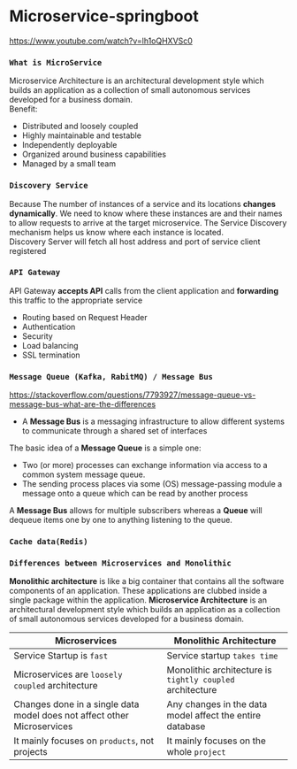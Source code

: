 # Microservice-springboot
https://www.youtube.com/watch?v=lh1oQHXVSc0

### `What is MicroService`
Microservice Architecture is an architectural development style which builds an application as a collection of small autonomous services developed for a business domain. \
Benefit: 
  - Distributed and loosely coupled
  - Highly maintainable and testable
  - Independently deployable
  - Organized around business capabilities
  - Managed by a small team

### `Discovery Service`
Because The number of instances of a service and its locations **changes dynamically**. We need to know where these instances are and their names to allow requests to arrive at the target microservice. The Service Discovery mechanism helps us know where each instance is located. \
Discovery Server will fetch all host address and port of service client registered

### `API Gateway`
API Gateway **accepts API** calls from the client application and **forwarding** this traffic to the appropriate service
  - Routing based on Request Header
  - Authentication 
  - Security
  - Load balancing 
  - SSL termination

### `Message Queue (Kafka, RabitMQ) / Message Bus`
https://stackoverflow.com/questions/7793927/message-queue-vs-message-bus-what-are-the-differences
 - A **Message Bus** is a messaging infrastructure to allow different systems to communicate through a shared set of interfaces

The basic idea of a **Message Queue** is a simple one:
  - Two (or more) processes can exchange information via access to a common system message queue.
  - The sending process places via some (OS) message-passing module a message onto a queue which can be read by another process

A **Message Bus** allows for multiple subscribers whereas a **Queue** will dequeue items one by one to anything listening to the queue.
### `Cache data(Redis)`


### `Differences between Microservices and Monolithic`
**Monolithic architecture** is like a big container that contains all the software components of an application. These applications are clubbed inside a single package within the application.
**Microservice Architecture** is an architectural development style which builds an application as a collection of small autonomous services developed for a business domain.

| Microservices | Monolithic Architecture |
| --- | --- |
| Service Startup is `fast` | Service startup `takes time` | 
| Microservices are `loosely coupled` architecture | Monolithic architecture is `tightly coupled` architecture |
| Changes done in a single data model does not affect other Microservices | Any changes in the data model affect the entire database |
| It mainly focuses on `products`, not projects | It mainly focuses on the whole `project` |
